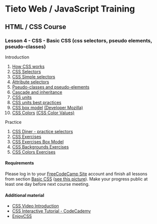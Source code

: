 # Tieto Web / JavaScript Training

## HTML / CSS Course
### Lesson 4 - CSS - Basic CSS (css selectors, pseudo elements, pseudo-classes)

Introduction
1. [How CSS works](https://developer.mozilla.org/en-US/docs/Learn/CSS/Introduction_to_CSS/How_CSS_works)
2. [CSS Selectors](https://developer.mozilla.org/en-US/docs/Learn/CSS/Introduction_to_CSS/Selectors)
3. [CSS Simple selectors](https://developer.mozilla.org/en-US/docs/Learn/CSS/Introduction_to_CSS/Simple_selectors)
4. [Attribute selectors](https://developer.mozilla.org/en-US/docs/Learn/CSS/Introduction_to_CSS/Attribute_selectors)
5. [Pseudo-classes and pseudo-elements](https://developer.mozilla.org/en-US/docs/Learn/CSS/Introduction_to_CSS/Pseudo-classes_and_pseudo-elements)
6. [Cascade and inheritance](https://developer.mozilla.org/en-US/docs/Learn/CSS/Introduction_to_CSS/Cascade_and_inheritance)
7. [CSS units](https://www.w3schools.com/cssref/css_units.asp)
8. [CSS units best practices](https://gist.github.com/basham/2175a16ab7c60ce8e001)
9. [CSS box model](https://www.w3schools.com/css/css_boxmodel.asp) [(Developer Mozilla)](https://developer.mozilla.org/en-US/docs/Learn/CSS/Introduction_to_CSS/Box_model)
10. [CSS Colors](https://www.w3schools.com/css/css3_colors.asp) [(CSS Color Values)](https://www.w3schools.com/cssref/css_colors_legal.asp)

Practice
1. [CSS Diner - practice selectors](https://flukeout.github.io/)
2. [CSS Exercises](https://www.w3schools.com/css/exercise.asp?filename=exercise_syntax1)
3. [CSS Exercises Box Model](https://www.w3schools.com/css/exercise.asp?filename=exercise_boxmodel1)
4. [CSS Backgrounds Exercises](https://www.w3schools.com/css/exercise.asp?filename=exercise_css3_backgrounds1)
5. [CSS Colors Exercises](https://www.w3schools.com/css/exercise.asp?filename=exercise_css3_colors1)

#### Requirements

Please log in to your [FreeCodeCamp Site](https://www.freecodecamp.org/) account and finish all lessons from section [Basic CSS](https://learn.freecodecamp.org/responsive-web-design/basic-css/) ([see this picture](free-code-camp-progress-lesson4_css.png)).
Make your progress public at least one day before next course meeting.


#### Additional material
- [CSS Video Introduction](https://scrimba.com/g/gintrotocss)
- [CSS Interactive Tutorial - CodeCademy](https://www.codecademy.com/learn/learn-css)
- [EnjoyCSS](http://enjoycss.com/)

